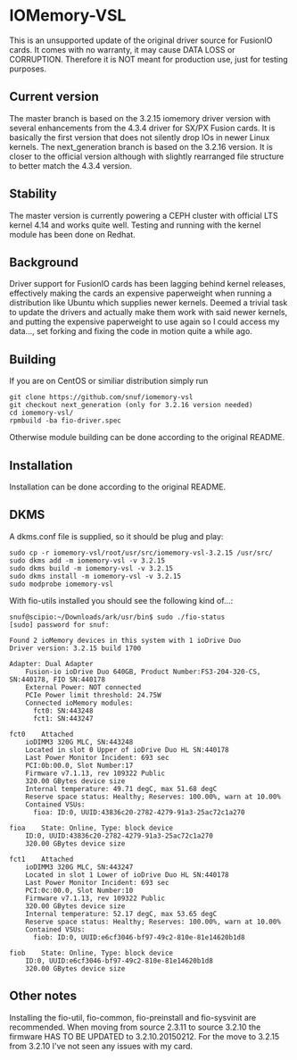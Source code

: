 # IOMemory-VSL

This is an unsupported update of the original driver source for FusionIO
cards. It comes with no warranty, it may cause DATA LOSS or CORRUPTION.
Therefore it is NOT meant for production use, just for testing purposes.

## Current version
The master branch is based on the 3.2.15 iomemory driver version with several
enhancements from the 4.3.4 driver for SX/PX Fusion cards. It is basically the
first version that does not silently drop IOs in newer Linux kernels.
The next_generation branch is based on the 3.2.16 version. It is closer
to the official version although with slightly rearranged file structure
to better match the 4.3.4 version.

## Stability
The master version is currently powering a CEPH cluster with official LTS 
kernel 4.14 and works quite well. Testing and running with the kernel module 
has been done on Redhat.

## Background
Driver support for FusionIO cards has been lagging behind kernel
releases, effectively making the cards an expensive paperweight
when running a distribution like Ubuntu which supplies newer kernels.
Deemed a trivial task to update the drivers and actually make them work
with said newer kernels, and putting the expensive paperweight to use again
so I could access my data..., set forking and fixing the code in motion 
quite a while ago.

## Building
If you are on CentOS or similiar distribution simply run
```
git clone https://github.com/snuf/iomemory-vsl
git checkout next_generation (only for 3.2.16 version needed)
cd iomemory-vsl/
rpmbuild -ba fio-driver.spec
```
Otherwise module building can be done according to the original README.

## Installation
Installation can be done according to the original README.

## DKMS
A dkms.conf file is supplied, so it should be plug and play:
```
sudo cp -r iomemory-vsl/root/usr/src/iomemory-vsl-3.2.15 /usr/src/
sudo dkms add -m iomemory-vsl -v 3.2.15
sudo dkms build -m iomemory-vsl -v 3.2.15
sudo dkms install -m iomemory-vsl -v 3.2.15
sudo modprobe iomemory-vsl
```
With fio-utils installed you should see the following kind of...:
```
snuf@scipio:~/Downloads/ark/usr/bin$ sudo ./fio-status 
[sudo] password for snuf: 

Found 2 ioMemory devices in this system with 1 ioDrive Duo
Driver version: 3.2.15 build 1700

Adapter: Dual Adapter
    Fusion-io ioDrive Duo 640GB, Product Number:FS3-204-320-CS, SN:440178, FIO SN:440178
    External Power: NOT connected
    PCIe Power limit threshold: 24.75W
    Connected ioMemory modules:
      fct0: SN:443248
      fct1: SN:443247

fct0    Attached
    ioDIMM3 320G MLC, SN:443248
    Located in slot 0 Upper of ioDrive Duo HL SN:440178
    Last Power Monitor Incident: 693 sec
    PCI:0b:00.0, Slot Number:17
    Firmware v7.1.13, rev 109322 Public
    320.00 GBytes device size
    Internal temperature: 49.71 degC, max 51.68 degC
    Reserve space status: Healthy; Reserves: 100.00%, warn at 10.00%
    Contained VSUs:
      fioa: ID:0, UUID:43836c20-2782-4279-91a3-25ac72c1a270

fioa    State: Online, Type: block device
    ID:0, UUID:43836c20-2782-4279-91a3-25ac72c1a270
    320.00 GBytes device size

fct1    Attached
    ioDIMM3 320G MLC, SN:443247
    Located in slot 1 Lower of ioDrive Duo HL SN:440178
    Last Power Monitor Incident: 693 sec
    PCI:0c:00.0, Slot Number:10
    Firmware v7.1.13, rev 109322 Public
    320.00 GBytes device size
    Internal temperature: 52.17 degC, max 53.65 degC
    Reserve space status: Healthy; Reserves: 100.00%, warn at 10.00%
    Contained VSUs:
      fiob: ID:0, UUID:e6cf3046-bf97-49c2-810e-81e14620b1d8

fiob    State: Online, Type: block device
    ID:0, UUID:e6cf3046-bf97-49c2-810e-81e14620b1d8
    320.00 GBytes device size
```

## Other notes
Installing the fio-util, fio-common, fio-preinstall and fio-sysvinit are
recommended. When moving from source 2.3.11 to source 3.2.10 the firmware 
HAS TO BE UPDATED to 3.2.10.20150212. For the move to 3.2.15 from 3.2.10 
I've not seen any issues with my card.

